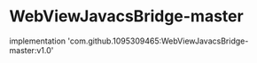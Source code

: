 # WebViewJavacsBridge-master

implementation 'com.github.1095309465:WebViewJavacsBridge-master:v1.0'
